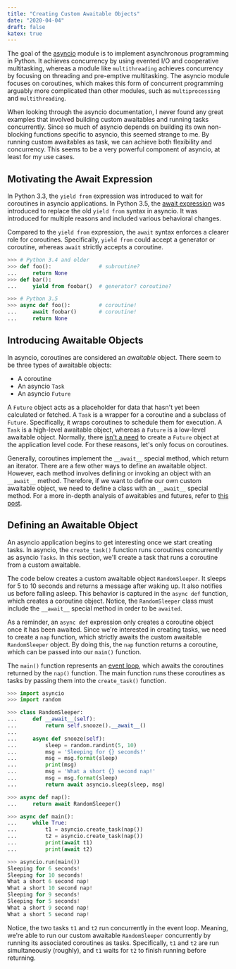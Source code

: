 ```yaml
---
title: "Creating Custom Awaitable Objects"
date: "2020-04-04"
draft: false
katex: true
---
```


The goal of the [asyncio](https://docs.python.org/3/library/asyncio.html) module is to implement asynchronous programming in Python. It achieves concurrency by using evented I/O and cooperative multitasking, whereas a module like `multithreading` achieves concurrency by focusing on threading and pre-emptive multitasking. The asyncio module focuses on coroutines, which makes this form of concurrent programming arguably more complicated than other modules, such as `multiprocessing` and `multithreading`.

When looking through the asyncio documentation, I never found any great examples that involved building custom awaitables and running tasks concurrently. Since so much of asyncio depends on building its own non-blocking functions specific to asyncio, this seemed strange to me. By running custom awaitables as task, we can achieve both flexibility and concurrency. This seems to be a very powerful component of asyncio, at least for my use cases.

## Motivating the Await Expression
In Python 3.3, the `yield from` expression was introduced to wait for coroutines in asyncio applications. In Python 3.5, the [await expression](https://www.python.org/dev/peps/pep-0492/#await-expression) was introduced to replace the old `yield from` syntax in asyncio. It was introduced for multiple reasons and included various behavioral changes.

Compared to the `yield from` expression, the `await` syntax enforces a clearer role for coroutines. Specifically, `yield from` could accept a generator or coroutine, whereas `await` strictly accepts a coroutine.

```python
>>> # Python 3.4 and older
>>> def foo():               # subroutine?
...     return None
>>> def bar():
...     yield from foobar()  # generator? coroutine?

>>> # Python 3.5
>>> async def foo():         # coroutine!
...     await foobar()       # coroutine!
...     return None
```

## Introducing Awaitable Objects
In asyncio, coroutines are considered an *awaitable* object. There seem to be three types of awaitable objects:
- A coroutine
- An asyncio `Task`
- An asyncio `Future`

A `Future` object acts as a placeholder for data that hasn't yet been calculated or fetched. A `Task` is a wrapper for a coroutine and a subclass of `Future`. Specifically, it wraps coroutines to schedule them for execution. A `Task` is a high-level awaitable object, whereas a `Future` is a low-level awaitable object. Normally, there [isn't a need](https://docs.python.org/3/library/asyncio-task.html#awaitables) to create a `Future` object at the application level code. For these reasons, let's only focus on coroutines.

Generally, coroutines implement the `__await__` special method, which return an iterator. There are a few other ways to define an awaitable object. However, each method involves defining or invoking an object with an `__await__` method. Therefore, if we want to define our own custom awaitable object, we need to define a class with an `__await__` special method. For a more in-depth analysis of awaitables and futures, refer to [this post](https://lucumr.pocoo.org/2016/10/30/i-dont-understand-asyncio/).

## Defining an Awaitable Object
An asyncio application begins to get interesting once we start creating tasks. In asyncio, the `create_task()` function runs coroutines concurrently as asyncio `Tasks`. In this section, we'll create a task that runs a coroutine from a custom awaitable.

The code below creates a custom awaitable object `RandomSleeper`. It sleeps for 5 to 10 seconds and returns a message after waking up. It also notifies us before falling asleep. This behavior is captured in the `async def` function, which creates a coroutine object. Notice, the `RandomSleeper` class must include the `__await__` special method in order to be `awaited`.

As a reminder, an `async def` expression only creates a coroutine object once it has been awaited. Since we're interested in creating tasks, we need to create a `nap` function, which strictly awaits the custom awaitable `RandomSleeper` object. By doing this, the `nap` function returns a coroutine, which can be passed into our `main()` function.

The `main()` function represents an [event loop](https://docs.python.org/3/library/asyncio-eventloop.html), which awaits the coroutines returned by the `nap()` function. The main function runs these coroutines as tasks by passing them into the `create_task()` function.

```python
>>> import asyncio
>>> import random

>>> class RandomSleeper:
...     def __await__(self):
...         return self.snooze().__await__()
...
...     async def snooze(self):
...         sleep = random.randint(5, 10)
...         msg = 'Sleeping for {} seconds!'
...         msg = msg.format(sleep)
...         print(msg)
...         msg = 'What a short {} second nap!'
...         msg = msg.format(sleep)
...         return await asyncio.sleep(sleep, msg)

>>> async def nap():
...     return await RandomSleeper()

>>> async def main():
...     while True:
...         t1 = asyncio.create_task(nap())
...         t2 = asyncio.create_task(nap())
...         print(await t1)
...         print(await t2)

>>> asyncio.run(main())
Sleeping for 6 seconds!
Sleeping for 10 seconds!
What a short 6 second nap!
What a short 10 second nap!
Sleeping for 9 seconds!
Sleeping for 5 seconds!
What a short 9 second nap!
What a short 5 second nap!
```

Notice, the two tasks `t1` and `t2` run concurrently in the event loop. Meaning, we're able to run our custom awaitable `RandomSleeper` concurrently by running its associated coroutines as tasks. Specifically, `t1` and `t2` are run simultaneously (roughly), and `t1` waits for `t2` to finish running before returning.
